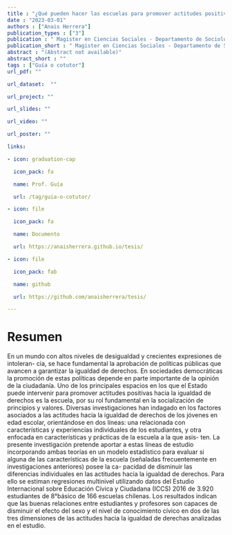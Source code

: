 ```yaml
---
title : "¿Qué pueden hacer las escuelas para promover actitudes positivas hacia la igualdad de derechos?"
date : "2023-03-01"
authors : ["Anais Herrera"]
publication_types : ["3"]
publication : " Magister en Ciencias Sociales - Departamento de Sociología, Facultad de Ciencias Sociales, Universidad de Chile. Santiago de Chile"
publication_short : " Magister en Ciencias Sociales - Departamento de Sociología, Facultad de Ciencias Sociales, Universidad de Chile. Santiago de Chile"
abstract : "(Abstract not available)"
abstract_short : ""
tags : ["Guía o cotutor"]
url_pdf: ""

url_dataset:  ""

url_project: ""

url_slides: ""

url_video: ""

url_poster: ""

links:

- icon: graduation-cap

  icon_pack: fa

  name: Prof. Guía

  url: /tag/guia-o-cotutor/

- icon: file

  icon_pack: fa

  name: Documento

  url: https://anaisherrera.github.io/tesis/

- icon: file

  icon_pack: fab

  name: github

  url: https://github.com/anaisherrera/tesis/

---
```


# Resumen

En un mundo con altos niveles de desigualdad y crecientes expresiones de intoleran-
cia, se hace fundamental la aprobación de políticas públicas que avancen a garantizar
la igualdad de derechos. En sociedades democráticas la promoción de estas políticas
depende en parte importante de la opinión de la ciudadanía. Uno de los principales
espacios en los que el Estado puede intervenir para promover actitudes positivas hacia
la igualdad de derechos es la escuela, por su rol fundamental en la socialización de
principios y valores. Diversas investigaciones han indagado en los factores asociados a
las actitudes hacia la igualdad de derechos de los jóvenes en edad escolar, orientándose
en dos líneas: una relacionada con características y experiencias individuales de los
estudiantes, y otra enfocada en características y prácticas de la escuela a la que asis-
ten. La presente investigación pretende aportar a estas líneas de estudio incorporando
ambas teorías en un modelo estadístico para evaluar si alguna de las características
de la escuela (señaladas frecuentemente en investigaciones anteriores) posee la ca-
pacidad de disminuir las diferencias individuales en las actitudes hacia la igualdad
de derechos. Para ello se estiman regresiones multinivel utilizando datos del Estudio Internacional sobre Educación Cívica y Ciudadana (ICCS) 2016 de 3.920 estudiantes
de 8°básico de 166 escuelas chilenas. Los resultados indican que las buenas relaciones
entre estudiantes y profesores son capaces de disminuir el efecto del sexo y el nivel de
conocimiento cívico en dos de las tres dimensiones de las actitudes hacia la igualdad
de derechas analizadas en el estudio.

